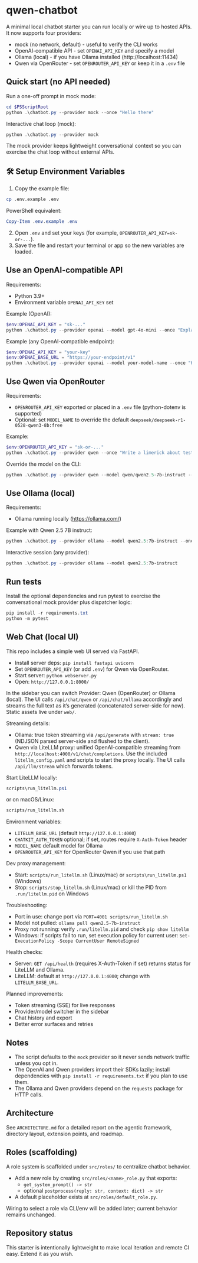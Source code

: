 # qwen-chatbot

A minimal local chatbot starter you can run locally or wire up to hosted APIs. It now supports four providers:

- mock (no network, default) - useful to verify the CLI works
- OpenAI-compatible API - set `OPENAI_API_KEY` and specify a model
- Ollama (local) - if you have Ollama installed (http://localhost:11434)
- Qwen via OpenRouter - set `OPENROUTER_API_KEY` or keep it in a `.env` file

## Quick start (no API needed)

Run a one-off prompt in mock mode:

```powershell
cd $PSScriptRoot
python .\chatbot.py --provider mock --once "Hello there"
```

Interactive chat loop (mock):

```powershell
python .\chatbot.py --provider mock
```

The mock provider keeps lightweight conversational context so you can exercise the chat loop without external APIs.

## 🛠 Setup Environment Variables

1. Copy the example file:

  ```bash
  cp .env.example .env
  ```

  PowerShell equivalent:

  ```powershell
  Copy-Item .env.example .env
  ```

2. Open `.env` and set your keys (for example, `OPENROUTER_API_KEY=sk-or-...`).
3. Save the file and restart your terminal or app so the new variables are loaded.

## Use an OpenAI-compatible API

Requirements:
- Python 3.9+
- Environment variable `OPENAI_API_KEY` set

Example (OpenAI):

```powershell
$env:OPENAI_API_KEY = "sk-..."
python .\chatbot.py --provider openai --model gpt-4o-mini --once "Explain Qwen models in one sentence"
```

Example (any OpenAI-compatible endpoint):

```powershell
$env:OPENAI_API_KEY = "your-key"
$env:OPENAI_BASE_URL = "https://your-endpoint/v1"
python .\chatbot.py --provider openai --model your-model-name --once "Hello"
```

## Use Qwen via OpenRouter

Requirements:
- `OPENROUTER_API_KEY` exported or placed in a `.env` file (python-dotenv is supported)
- Optional: set `MODEL_NAME` to override the default `deepseek/deepseek-r1-0528-qwen3-8b:free`

Example:

```powershell
$env:OPENROUTER_API_KEY = "sk-or-..."
python .\chatbot.py --provider qwen --once "Write a limerick about testing"
```

Override the model on the CLI:

```powershell
python .\chatbot.py --provider qwen --model qwen/qwen2.5-7b-instruct --once "Explain unit tests"
```

## Use Ollama (local)

Requirements:
- Ollama running locally (https://ollama.com/)

Example with Qwen 2.5 7B instruct:

```powershell
python .\chatbot.py --provider ollama --model qwen2.5:7b-instruct --once "Write a haiku about autumn"
```

Interactive session (any provider):

```powershell
python .\chatbot.py --provider ollama --model qwen2.5:7b-instruct
```

## Run tests

Install the optional dependencies and run pytest to exercise the conversational mock provider plus dispatcher logic:

```powershell
pip install -r requirements.txt
python -m pytest
```

## Web Chat (local UI)

This repo includes a simple web UI served via FastAPI.

- Install server deps: `pip install fastapi uvicorn`
- Set `OPENROUTER_API_KEY` (or add `.env`) for Qwen via OpenRouter.
- Start server: `python webserver.py`
- Open: `http://127.0.0.1:8000/`

In the sidebar you can switch Provider: Qwen (OpenRouter) or Ollama (local). The UI calls `/api/chat/qwen` or `/api/chat/ollama` accordingly and streams the full text as it’s generated (concatenated server-side for now). Static assets live under `web/`.

Streaming details:
- Ollama: true token streaming via `/api/generate` with `stream: true` (NDJSON parsed server-side and flushed to the client).
- Qwen via LiteLLM proxy: unified OpenAI-compatible streaming from `http://localhost:4000/v1/chat/completions`. Use the included `litellm_config.yaml` and scripts to start the proxy locally. The UI calls `/api/llm/stream` which forwards tokens.

Start LiteLLM locally:

```powershell
scripts\run_litellm.ps1
```

or on macOS/Linux:

```bash
scripts/run_litellm.sh
```

Environment variables:
- `LITELLM_BASE_URL` (default `http://127.0.0.1:4000`)
- `CHATKIT_AUTH_TOKEN` optional; if set, routes require `X-Auth-Token` header
- `MODEL_NAME` default model for Ollama
- `OPENROUTER_API_KEY` for OpenRouter Qwen if you use that path

Dev proxy management:
- Start: `scripts/run_litellm.sh` (Linux/mac) or `scripts\run_litellm.ps1` (Windows)
- Stop: `scripts/stop_litellm.sh` (Linux/mac) or kill the PID from `.run/litellm.pid` on Windows

Troubleshooting:
- Port in use: change port via `PORT=4001 scripts/run_litellm.sh`
- Model not pulled: `ollama pull qwen2.5-7b-instruct`
- Proxy not running: verify `.run/litellm.pid` and check `pip show litellm`
 - Windows: if scripts fail to run, set execution policy for current user: `Set-ExecutionPolicy -Scope CurrentUser RemoteSigned`

Health checks:
- Server: `GET /api/health` (requires X-Auth-Token if set) returns status for LiteLLM and Ollama.
- LiteLLM: default at `http://127.0.0.1:4000`; change with `LITELLM_BASE_URL`.

Planned improvements:
- Token streaming (SSE) for live responses
- Provider/model switcher in the sidebar
- Chat history and export
- Better error surfaces and retries

## Notes

- The script defaults to the `mock` provider so it never sends network traffic unless you opt in.
- The OpenAI and Qwen providers import their SDKs lazily; install dependencies with `pip install -r requirements.txt` if you plan to use them.
- The Ollama and Qwen providers depend on the `requests` package for HTTP calls.

## Architecture

See `ARCHITECTURE.md` for a detailed report on the agentic framework, directory layout, extension points, and roadmap.

## Roles (scaffolding)

A role system is scaffolded under `src/roles/` to centralize chatbot behavior.

- Add a new role by creating `src/roles/<name>_role.py` that exports:
  - `get_system_prompt() -> str`
  - optional `postprocess(reply: str, context: dict) -> str`
- A default placeholder exists at `src/roles/default_role.py`.

Wiring to select a role via CLI/env will be added later; current behavior remains unchanged.

## Repository status

This starter is intentionally lightweight to make local iteration and remote CI easy. Extend it as you wish.
